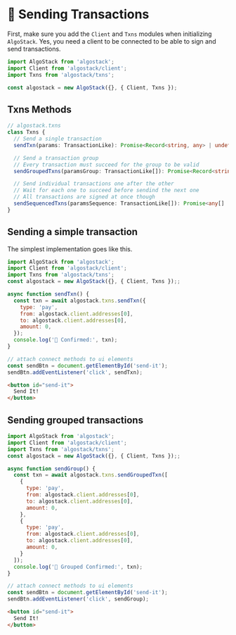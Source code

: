 # 📡 Sending Transactions


First, make sure you add the `Client` and `Txns` modules when initializing `AlgoStack`. Yes, you need a client to be connected to be able to sign and send transactions.

```js
import AlgoStack from 'algostack';
import Client from 'algostack/client';
import Txns from 'algostack/txns';

const algostack = new AlgoStack({}, { Client, Txns });
```

## Txns Methods

```ts
// algostack.txns
class Txns {
  // Send a single transaction
  sendTxn(params: TransactionLike): Promise<Record<string, any> | undefined>;

  // Send a transaction group
  // Every transaction must succeed for the group to be valid
  sendGroupedTxns(paramsGroup: TransactionLike[]): Promise<Record<string, any> | undefined>;

  // Send individual transactions one after the other
  // Wait for each one to succeed before sendind the next one
  // All transactions are signed at once though
  sendSequencedTxns(paramsSequence: TransactionLike[]): Promise<any[] | undefined>;
}
```


## Sending a simple transaction
The simplest implementation goes like this.

```js
import AlgoStack from 'algostack';
import Client from 'algostack/client';
import Txns from 'algostack/txns';
const algostack = new AlgoStack({}, { Client, Txns });;

async function sendTxn() {
  const txn = await algostack.txns.sendTxn({
    type: 'pay',
    from: algostack.client.addresses[0],
    to: algostack.client.addresses[0],
    amount: 0,
  });
  console.log('🎉 Confirmed:', txn);
}

// attach connect methods to ui elements
const sendBtn = document.getElementById('send-it');
sendBtn.addEventListener('click', sendTxn);
```
```html
<button id="send-it">
  Send It!
</button>
```


## Sending grouped transactions

```js
import AlgoStack from 'algostack';
import Client from 'algostack/client';
import Txns from 'algostack/txns';
const algostack = new AlgoStack({}, { Client, Txns });;

async function sendGroup() {
  const txn = await algostack.txns.sendGroupedTxn([
    {
      type: 'pay',
      from: algostack.client.addresses[0],
      to: algostack.client.addresses[0],
      amount: 0,
    },
    {
      type: 'pay',
      from: algostack.client.addresses[0],
      to: algostack.client.addresses[0],
      amount: 0,
    }
  ]);
  console.log('🎉 Grouped Confirmed:', txn);
}

// attach connect methods to ui elements
const sendBtn = document.getElementById('send-it');
sendBtn.addEventListener('click', sendGroup);
```
```html
<button id="send-it">
  Send It!
</button>
```
